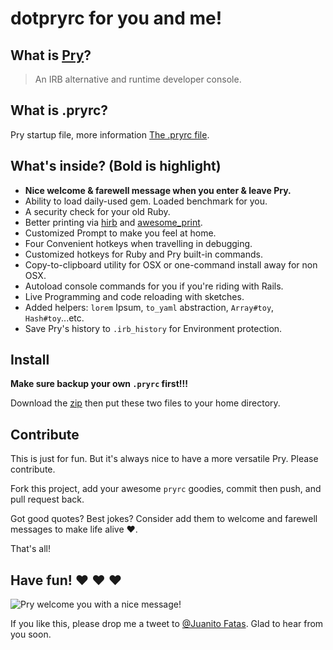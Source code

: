 # dotpryrc for you and me!

## What is [Pry](https://github.com/pry/pry/)?

> An IRB alternative and runtime developer console.

## What is .pryrc?

Pry startup file, more information [The .pryrc file](https://github.com/pry/pry/wiki/Pry-rc).

## What's inside? (Bold is highlight)

* __Nice welcome & farewell message when you enter & leave Pry.__
* Ability to load daily-used gem. Loaded benchmark for you.
* A security check for your old Ruby.
* Better printing via [hirb](https://github.com/cldwalker/hirb) and [awesome_print](http://github.com/michaeldv/awesome_print).
* Customized Prompt to make you feel at home.
* Four Convenient hotkeys when travelling in debugging.
* Customized hotkeys for Ruby and Pry built-in commands.
* Copy-to-clipboard utility for OSX or one-command install away for non OSX.
* Autoload console commands for you if you're riding with Rails.
* Live Programming and code reloading with sketches.
* Added helpers: `lorem` Ipsum, `to_yaml` abstraction, `Array#toy`, `Hash#toy`...etc.
* Save Pry's history to `.irb_history` for Environment protection.

## Install

__Make sure backup your own `.pryrc` first!!!__

Download the [zip](https://github.com/JuanitoFatas/dotpryrc/archive/master.zip) then put these two files to your home directory.

## Contribute

This is just for fun. But it's always nice to have a more versatile Pry. Please contribute.

Fork this project, add your awesome `pryrc` goodies, commit then push, and pull request back.

Got good quotes? Best jokes? Consider add them to welcome and farewell messages to make life alive ❤.

That's all!

## Have fun! ❤ ❤ ❤

![Pry welcome you with a nice message!](https://raw.github.com/JuanitoFatas/Foto/d67f3bdffeedc512f50a11e3370745c23baed38e/dotpryrc/in-action.gif)

If you like this, please drop me a tweet to [@Juanito Fatas](https://twitter.com/JuanitoFatas). Glad to hear from you soon.
